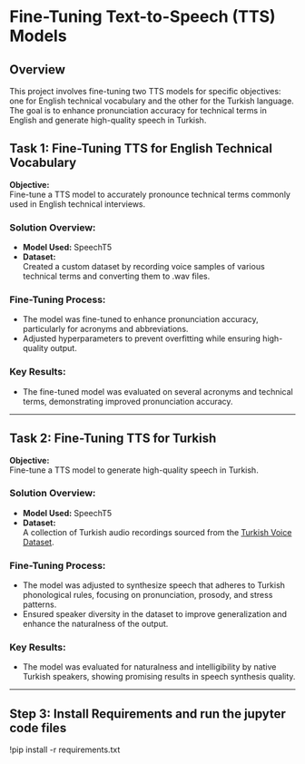 # Fine-Tuning Text-to-Speech (TTS) Models

## Overview
This project involves fine-tuning two TTS models for specific objectives: one for English technical vocabulary and the other for the Turkish language. The goal is to enhance pronunciation accuracy for technical terms in English and generate high-quality speech in Turkish.

## Task 1: Fine-Tuning TTS for English Technical Vocabulary

**Objective:**  
Fine-tune a TTS model to accurately pronounce technical terms commonly used in English technical interviews.

### Solution Overview:
- **Model Used:** SpeechT5
- **Dataset:**  
  Created a custom dataset by recording voice samples of various technical terms and converting them to .wav files.
  
### Fine-Tuning Process:
- The model was fine-tuned to enhance pronunciation accuracy, particularly for acronyms and abbreviations.
- Adjusted hyperparameters to prevent overfitting while ensuring high-quality output.

### Key Results:
- The fine-tuned model was evaluated on several acronyms and technical terms, demonstrating improved pronunciation accuracy.

---

## Task 2: Fine-Tuning TTS for Turkish

**Objective:**  
Fine-tune a TTS model to generate high-quality speech in Turkish.

### Solution Overview:
- **Model Used:** SpeechT5
- **Dataset:**  
  A collection of Turkish audio recordings sourced from the [Turkish Voice Dataset](https://huggingface.co/datasets/erenfazlioglu/turkishvoicedataset).

### Fine-Tuning Process:
- The model was adjusted to synthesize speech that adheres to Turkish phonological rules, focusing on pronunciation, prosody, and stress patterns.
- Ensured speaker diversity in the dataset to improve generalization and enhance the naturalness of the output.

### Key Results:
- The model was evaluated for naturalness and intelligibility by native Turkish speakers, showing promising results in speech synthesis quality.

---

## Step 3: Install Requirements and run the jupyter code files
!pip install -r requirements.txt
